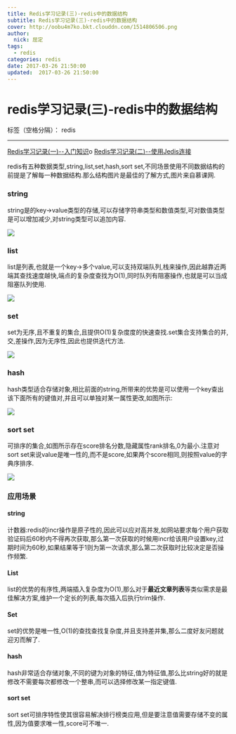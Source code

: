 ```yaml
---
title: Redis学习记录(三)-redis中的数据结构
subtitle: Redis学习记录(三)-redis中的数据结构
cover: http://oobu4m7ko.bkt.clouddn.com/1514806506.png
author: 
  nick: 屈定
tags:
  - redis
categories: redis
date: 2017-03-26 21:50:00
updated:  2017-03-26 21:50:00
---
```


# redis学习记录(三)-redis中的数据结构

标签（空格分隔）： redis

---

[Redis学习记录(一)--入门知识][1]o
[Redis学习记录(二)--使用Jedis连接][2]

redis有五种数据类型,string,list,set,hash,sort set,不同场景使用不同数据结构的前提是了解每一种数据结构.那么结构图片是最佳的了解方式,图片来自慕课网.

### string
string是的key->value类型的存储,可以存储字符串类型和数值类型,可对数值类型是可以增加减少,对string类型可以追加内容.

![](http://ac-HSNl7zbI.clouddn.com/FLiCD6qvq5cgURt9pK4GsmHAfikXMkTaTk0jH42D.jpg)


### list
list是列表,也就是一个key->多个value,可以支持双端队列,栈来操作,因此越靠近两端其查找速度越快,端点的复杂度查找为O(1),同时队列有阻塞操作,也就是可以当成阻塞队列使用.

![](http://ac-HSNl7zbI.clouddn.com/C66VGUQUQU36HG1VirdktiwGCsuch427TKeM9Mx8.jpg)


### set
set为无序,且不重复的集合,且提供O(1)复杂度度的快速查找.set集合支持集合的并,交,差操作,因为无序性,因此也提供迭代方法.

![](http://ac-HSNl7zbI.clouddn.com/eYnj2QzNgnS3IxzfR74ODXYREXCAwLrFAqmNCvDD.jpg)


### hash
hash类型适合存储对象,相比前面的string,所带来的优势是可以使用一个key查出该下面所有的键值对,并且可以单独对某一属性更改,如图所示:

![](http://ac-HSNl7zbI.clouddn.com/9EqPsIkU1iQeoMzRBYGGIEIPYvpQarWbgyADBehR.jpg)


### sort set
可排序的集合,如图所示存在score排名分数,隐藏属性rank排名,0为最小.注意对sort set来说value是唯一性的,而不是score,如果两个score相同,则按照value的字典序排序.

![](http://ac-HSNl7zbI.clouddn.com/3TBmsR4b8tGDoUvX3tlo1pHMuTTDnJOXAT5H0S9g.jpg)


### 应用场景

#### string
计数器:redis的incr操作是原子性的,因此可以应对高并发,如网站要求每个用户获取验证码后60秒内不得再次获取,那么第一次获取的时候用incr给该用户设置key,过期时间为60秒,如果结果等于1则为第一次请求,那么第二次获取时比较决定是否操作频繁.

#### List
list的优势的有序性,两端插入复杂度为O(1),那么对于**最近文章列表**等类似需求是最佳解决方案,维护一个定长的列表,每次插入后执行trim操作.

#### Set
set的优势是唯一性,O(1)的查找查找复杂度,并且支持差并集,那么二度好友问题就迎刃而解了.

#### hash
hash非常适合存储对象,不同的键为对象的特征,值为特征值,那么比string好的就是修改不需要每次都修改一个整串,而可以选择修改某一指定键值.

#### sort set
sort set可排序特性使其很容易解决排行榜类应用,但是要注意值需要存储不变的属性,因为值要求唯一性,score可不唯一.

  [1]: http://www.jianshu.com/p/da69edda2a43
  [2]: http://www.jianshu.com/p/c3b8180af944p/da69edda2a43